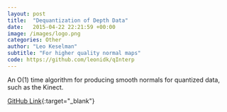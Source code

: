```yaml
---
layout: post
title:  "Dequantization of Depth Data"
date:   2015-04-22 22:21:59 +00:00
image: /images/logo.png
categories: Other
author: "Leo Keselman"
subtitle: "For higher quality normal maps"
code: https://github.com/leonidk/qInterp
---
```

An O(1) time algorithm for producing smooth normals for quantized data, such as the Kinect. 


[GitHub Link](https://github.com/leonidk/qInterp){:target="_blank"}
